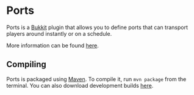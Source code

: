 Ports
===========
Ports is a [Bukkit](http://bukkit.org) plugin that allows you to define ports that can transport players around instantly or on a schedule.

More information can be found [here](http://dev.bukkit.org/server-mods/ports/).

Compiling
---------
Ports is packaged using [Maven](http://http://maven.apache.org/). To compile it, run `mvn package` from the terminal. You can also download development builds [here](http://ci.robinjam.net/job/Ports).
